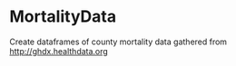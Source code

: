 # MortalityData
Create dataframes of county mortality data gathered from http://ghdx.healthdata.org
